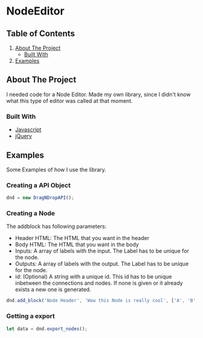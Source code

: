 # NodeEditor

## Table of Contents

1. [About The Project](#about-the-project)
   - [Built With](#built-with)
2. [Examples](#examples)

## About The Project

I needed code for a Node Editor. Made my own library, since I didn't know what this type of editor was called at that moment. 

### Built With

* [Javascript](www.javascript.com)
* [jQuery](www.jquery.com)

## Examples

Some Examples of how I use the library.

### Creating a API Object

```js
dnd = new DragNDropAPI();
```

### Creating a Node

The addblock has following parameters:
* Header HTML: The HTML that you want in the header
* Body HTML: The HTML that you want in the body
* Inputs: A array of labels with the input. The Label has to be unique for the node.
* Outputs: A array of labels with the output. The Label has to be unique for the node.
* id: (Optional) A string with a unique id. This id has to be unique inbetween the connections and nodes. If none is given or it already exists a new one is generated.

```js
dnd.add_block('Node Header', 'Wow this Node is really cool', ['A', 'B', 'C'], ['S', 'T']);
```

### Getting a export

```js
let data = dnd.export_nodes();
```
